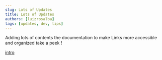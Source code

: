 ```yaml
---
slug: Lots of Updates
title: Lots of Updates
authors: [luizrosalba]
tags: [updates, dev, tips]
---
```


Adding lots of contents the documentation to make Links more accessible and organized take a peek ! 

[intro](https://dev-links-seven.vercel.app/docs/intro)
